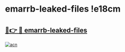 # emarrb-leaked-files !e18cm

# <h2><a href="https://28p1bj.esa.edu.pl?title=emarrb-leaked-files&ref=e18cm">🔗👉 🔴 emarrb-leaked-files</a></h2>

[![acn](https://github.com/user-attachments/assets/0f9c940e-d8b0-45ae-aac7-cd30a18b3e1c)](https://28p1bj.esa.edu.pl?title=emarrb-leaked-files&ref=e18cm)

